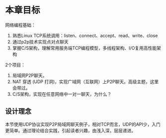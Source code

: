 # 本章目标

网络编程基础：

1. 熟悉Linux TCP系统调用：listen、connect、accept、read、write、close
2. 通过p2p技术实现点对点聊天
3. 掌握C/S架构，理解常用服务端TCP编程模型，多线程架构、I/O复用高性能架构



2个项目：

1. 局域网P2P聊天。
2. NAT 穿透 (UDP 打洞)，实现广域网（互联网）上P2P聊天。高级主题，这里会带过。
3. C/S架构，实现在任意网络中一对一聊天，为什么？

## 设计理念

本节使用UDP协议实现P2P局域网聊天例子，相对TCP而言，UDP的API少，入门更简单。通过理论结合实践，引起读者兴趣，由浅入深，层层递进。
